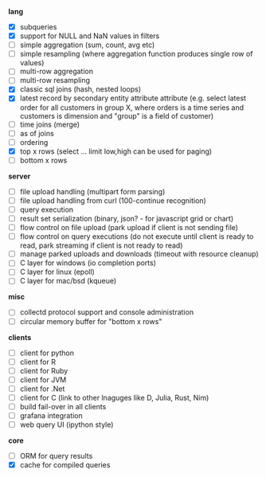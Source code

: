 __lang__

- [x] subqueries
- [x] support for NULL and NaN values in filters
- [ ] simple aggregation (sum, count, avg etc)
- [ ] simple resampling (where aggregation function produces single row of values)
- [ ] multi-row aggregation
- [ ] multi-row resampling
- [x] classic sql joins (hash, nested loops)
- [x] latest record by secondary entity attribute attribute
    (e.g. select latest order for all customers in group X, where
    orders is a time series and customers is dimension and "group" is a field of customer)
- [ ] time joins (merge)
- [ ] as of joins
- [ ] ordering
- [x] top x rows (select ... limit low,high can be used for paging)
- [ ] bottom x rows

__server__

- [ ] file upload handling (multipart form parsing)
- [ ] file upload handling from curl (100-continue recognition)
- [ ] query execution
- [ ] result set serialization (binary, json? - for javascript grid or chart)
- [ ] flow control on file upload (park upload if client is not sending file)
- [ ] flow control on query executions (do not execute until client is ready to read, park streaming if client is not ready to read)
- [ ] manage parked uploads and downloads (timeout with resource cleanup)
- [ ] C layer for windows (io completion ports)
- [ ] C layer for linux (epoll)
- [ ] C layer for mac/bsd (kqueue)

__misc__

- [ ] collectd protocol support and console administration
- [ ] circular memory buffer for "bottom x rows"

__clients__

- [ ] client for python
- [ ] client for R
- [ ] client for Ruby
- [ ] client for JVM
- [ ] client for .Net
- [ ] client for C (link to other lnaguges like D, Julia, Rust, Nim)
- [ ] build fail-over in all clients
- [ ] grafana integration
- [ ] web query UI (ipython style)

__core__

- [ ] ORM for query results
- [x] cache for compiled queries
